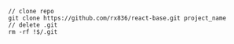     // clone repo
    git clone https://github.com/rx836/react-base.git project_name
    // delete .git
    rm -rf !$/.git
